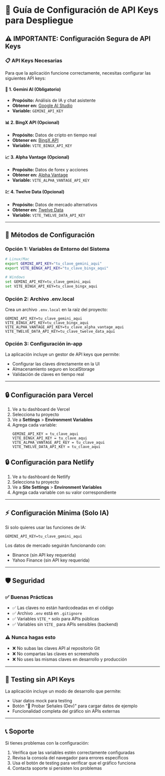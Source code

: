 # 🔐 Guía de Configuración de API Keys para Despliegue

## ⚠️ IMPORTANTE: Configuración Segura de API Keys

### 📋 **API Keys Necesarias**

Para que la aplicación funcione correctamente, necesitas configurar las siguientes API keys:

#### 🤖 **1. Gemini AI (Obligatorio)**
- **Propósito:** Análisis de IA y chat asistente
- **Obtener en:** [Google AI Studio](https://makersuite.google.com/app/apikey)
- **Variable:** `GEMINI_API_KEY`

#### 📊 **2. BingX API (Opcional)**
- **Propósito:** Datos de cripto en tiempo real
- **Obtener en:** [BingX API](https://bingx.com/en-us/support/articles/360016415633)
- **Variable:** `VITE_BINGX_API_KEY`

#### 📈 **3. Alpha Vantage (Opcional)**
- **Propósito:** Datos de forex y acciones
- **Obtener en:** [Alpha Vantage](https://www.alphavantage.co/support/#api-key)
- **Variable:** `VITE_ALPHA_VANTAGE_API_KEY`

#### 💹 **4. Twelve Data (Opcional)**
- **Propósito:** Datos de mercado alternativos
- **Obtener en:** [Twelve Data](https://twelvedata.com/pricing)
- **Variable:** `VITE_TWELVE_DATA_API_KEY`

---

## 🚀 **Métodos de Configuración**

### **Opción 1: Variables de Entorno del Sistema**
```bash
# Linux/Mac
export GEMINI_API_KEY="tu_clave_gemini_aqui"
export VITE_BINGX_API_KEY="tu_clave_bingx_aqui"

# Windows
set GEMINI_API_KEY=tu_clave_gemini_aqui
set VITE_BINGX_API_KEY=tu_clave_bingx_aqui
```

### **Opción 2: Archivo .env.local**
Crea un archivo `.env.local` en la raíz del proyecto:
```env
GEMINI_API_KEY=tu_clave_gemini_aqui
VITE_BINGX_API_KEY=tu_clave_bingx_aqui
VITE_ALPHA_VANTAGE_API_KEY=tu_clave_alpha_vantage_aqui
VITE_TWELVE_DATA_API_KEY=tu_clave_twelve_data_aqui
```

### **Opción 3: Configuración in-app**
La aplicación incluye un gestor de API keys que permite:
- Configurar las claves directamente en la UI
- Almacenamiento seguro en localStorage
- Validación de claves en tiempo real

---

## 🔒 **Configuración para Vercel**

1. Ve a tu dashboard de Vercel
2. Selecciona tu proyecto
3. Ve a **Settings** > **Environment Variables**
4. Agrega cada variable:
   ```
   GEMINI_API_KEY = tu_clave_aqui
   VITE_BINGX_API_KEY = tu_clave_aqui
   VITE_ALPHA_VANTAGE_API_KEY = tu_clave_aqui
   VITE_TWELVE_DATA_API_KEY = tu_clave_aqui
   ```

## 🔒 **Configuración para Netlify**

1. Ve a tu dashboard de Netlify
2. Selecciona tu proyecto
3. Ve a **Site Settings** > **Environment Variables**
4. Agrega cada variable con su valor correspondiente

---

## ⚡ **Configuración Mínima (Solo IA)**

Si solo quieres usar las funciones de IA:
```env
GEMINI_API_KEY=tu_clave_gemini_aqui
```

Los datos de mercado seguirán funcionando con:
- Binance (sin API key requerida)
- Yahoo Finance (sin API key requerida)

---

## 🛡️ **Seguridad**

### ✅ **Buenas Prácticas**
- ✅ Las claves no están hardcodeadas en el código
- ✅ Archivo `.env` está en `.gitignore`
- ✅ Variables `VITE_*` solo para APIs públicas
- ✅ Variables sin `VITE_` para APIs sensibles (backend)

### ⚠️ **Nunca hagas esto**
- ❌ No subas las claves API al repositorio Git
- ❌ No compartas las claves en screenshots
- ❌ No uses las mismas claves en desarrollo y producción

---

## 🧪 **Testing sin API Keys**

La aplicación incluye un modo de desarrollo que permite:
- Usar datos mock para testing
- Botón "🧪 Probar Señales (Dev)" para cargar datos de ejemplo
- Funcionalidad completa del gráfico sin APIs externas

---

## 📞 **Soporte**

Si tienes problemas con la configuración:
1. Verifica que las variables estén correctamente configuradas
2. Revisa la consola del navegador para errores específicos
3. Usa el botón de testing para verificar que el gráfico funciona
4. Contacta soporte si persisten los problemas
